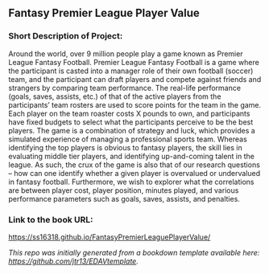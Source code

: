 ## Fantasy Premier League Player Value

### Short Description of Project:
Around the world, over 9 million people play a game known as Premier League Fantasy Football. Premier League Fantasy Football is a game where the participant is casted into a manager role of their own football (soccer) team, and the participant can draft players and compete against friends and strangers by comparing team performance. The real-life performance (goals, saves, assists, etc.) of that of the active players from the participants’ team rosters are used to score points for the team in the game. Each player on the team roaster costs X pounds to own, and participants have fixed budgets to select what the participants perceive to be the best players. The game is a combination of strategy and luck, which provides a simulated experience of managing a professional sports team. Whereas identifying the top players is obvious to fantasy players, the skill lies in evaluating middle tier players, and identifying up-and-coming talent in the league. As such, the crux of the game is also that of our research questions – how can one identify whether a given player is overvalued or undervalued in fantasy football. Furthermore, we wish to explorer what the correlations are between player cost, player position, minutes played, and various performance parameters such as goals, saves, assists, and penalties.

### Link to the book URL:
https://ss16318.github.io/FantasyPremierLeaguePlayerValue/


*This repo was initially generated from a bookdown template available here: https://github.com/jtr13/EDAVtemplate.*
